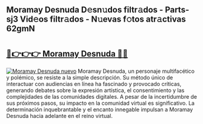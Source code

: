 ## Moramay Desnuda D𝚎sn𝚞dos filtr𝚊dos - Parts-sj3 Vid𝚎os filtr𝚊dos - N𝚞evas f𝚘tos atr𝚊ctivas 62gmN

# <h2><a href="http://mb0s6ou.tromn.icu/?c=Moramay+Desnuda">🔗👉👉👉 Moramay Desnuda 🔗🔗</a></h2>

[![Moramay Desnuda nuevo](https://i.imgur.com/pEAQMta.gif)](http://mb0s6ou.tromn.icu/?c=Moramay+Desnuda)
Moramay Desnuda, un personaje multifacético y polémico, se resiste a la simple descripción. Su método único de interactuar con audiencias en línea ha fascinado y provocado críticas, generando debates sobre la expresión artística, el consentimiento y las complejidades de las comunidades digitales. A pesar de la incertidumbre de sus próximos pasos, su impacto en la comunidad virtual es significativo. La determinación inquebrantable y el encanto innegable impulsan a Moramay Desnuda hacia adelante en el reino virtual.

